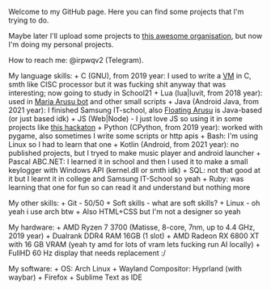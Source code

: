 Welcome to my GitHub page. Here you can find some projects that I'm trying to do. 

Maybe later I'll upload some projects to [this awesome organisation](https://github.com/HikkaAndProgrammer), but now I'm doing my personal projects. 

How to reach me: @irpwqv2 (Telegram).

My language skills:
	+ C (GNU), from 2019 year: I used to write a [VM](https://github.com/AlmiriQ/LIVM) in C, smth like CISC processor but it was fucking shit anyway that was interesting; now going to study in School21
	+ Lua (lua|luvit, from 2018 year): used in [Maria Arusu bot](https://github.com/AlmiriQ/Discord-Maria-Arusu) and other small scripts
	+ Java (Android Java, from 2021 year): I finished Samsung IT-school, also [Floating Arusu](https://github.com/AlmiriQ/Floating-Arusu) is Java-based (or just based idk)
	+ JS (Web|Node) - I just love JS so using it in some projects like [this hackaton](https://github.com/AlmiriQ/HTTPDiameter)
	+ Python (CPython, from 2019 year): worked with pygame, also sometimes I write some scripts or http apis
 	+ Bash: I'm using Linux so I had to learn that one
	+ Kotlin (Android, from 2021 year): no published projects, but I tryed to make music player and android launcher
	+ Pascal ABC.NET: I learned it in school and then I used it to make a small keylogger with Windows API (kernel.dll or smth idk)
	+ SQL: not that good at it but I learnt it in college and Samsung IT-School so yeah
	+ Ruby: was learning that one for fun so can read it and understand but nothing more

My other skills:
	+ Git - 50/50
 	+ Soft skills - what are soft skills?
	+ Linux - oh yeah i use arch btw
 	+ Also HTML+CSS but I'm not a designer so yeah

My hardware:
	+ AMD Ryzen 7 3700 (Matisse, 8-core, 7nm, up to 4.4 GHz, 2019 year)
 	+ Dualrank DDR4 RAM 16GB (1 slot)
	+ AMD Radeon RX 6800 XT with 16 GB VRAM (yeah ty amd for lots of vram lets fucking run AI locally)
	+ FullHD 60 Hz display that needs replacement :/

My software:
	+ OS: Arch Linux
	+ Wayland Compositor: Hyprland (with waybar)
	+ Firefox
	+ Sublime Text as IDE
